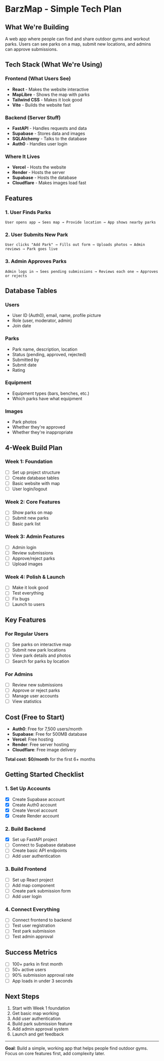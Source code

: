# BarzMap - Simple Tech Plan

## What We're Building
A web app where people can find and share outdoor gyms and workout parks. Users can see parks on a map, submit new locations, and admins can approve submissions.

## Tech Stack (What We're Using)

### Frontend (What Users See)
- **React** - Makes the website interactive
- **MapLibre** - Shows the map with parks
- **Tailwind CSS** - Makes it look good
- **Vite** - Builds the website fast

### Backend (Server Stuff)
- **FastAPI** - Handles requests and data
- **Supabase** - Stores data and images
- **SQLAlchemy** - Talks to the database
- **Auth0** - Handles user login

### Where It Lives
- **Vercel** - Hosts the website
- **Render** - Hosts the server
- **Supabase** - Hosts the database
- **Cloudflare** - Makes images load fast

## Features

### 1. User Finds Parks
```
User opens app → Sees map → Provide location → App shows nearby parks
```

### 2. User Submits New Park
```
User clicks "Add Park" → Fills out form → Uploads photos → Admin reviews → Park goes live
```

### 3. Admin Approves Parks
```
Admin logs in → Sees pending submissions → Reviews each one → Approves or rejects
```

## Database Tables

### Users
- User ID (Auth0), email, name, profile picture
- Role (user, moderator, admin)
- Join date

### Parks
- Park name, description, location
- Status (pending, approved, rejected)
- Submitted by
- Submit date
- Rating

### Equipment
- Equipment types (bars, benches, etc.)
- Which parks have what equipment

### Images
- Park photos
- Whether they're approved
- Whether they're inappropriate

## 4-Week Build Plan

### Week 1: Foundation
- [ ] Set up project structure
- [ ] Create database tables
- [ ] Basic website with map
- [ ] User login/logout

### Week 2: Core Features
- [ ] Show parks on map
- [ ] Submit new parks
- [ ] Basic park list

### Week 3: Admin Features
- [ ] Admin login
- [ ] Review submissions
- [ ] Approve/reject parks
- [ ] Upload images

### Week 4: Polish & Launch
- [ ] Make it look good
- [ ] Test everything
- [ ] Fix bugs
- [ ] Launch to users

## Key Features

### For Regular Users
- [ ] See parks on interactive map
- [ ] Submit new park locations
- [ ] View park details and photos
- [ ] Search for parks by location

### For Admins
- [ ] Review new submissions
- [ ] Approve or reject parks
- [ ] Manage user accounts
- [ ] View statistics

## Cost (Free to Start)
- **Auth0**: Free for 7,500 users/month
- **Supabase**: Free for 500MB database
- **Vercel**: Free hosting
- **Render**: Free server hosting
- **Cloudflare**: Free image delivery

**Total cost: $0/month** for the first 6+ months

## Getting Started Checklist

### 1. Set Up Accounts
- [X] Create Supabase account
- [X] Create Auth0 account
- [X] Create Vercel account
- [X] Create Render account

### 2. Build Backend
- [X] Set up FastAPI project
- [ ] Connect to Supabase database
- [ ] Create basic API endpoints
- [ ] Add user authentication

### 3. Build Frontend
- [ ] Set up React project
- [ ] Add map component
- [ ] Create park submission form
- [ ] Add user login

### 4. Connect Everything
- [ ] Connect frontend to backend
- [ ] Test user registration
- [ ] Test park submission
- [ ] Test admin approval

## Success Metrics
- [ ] 100+ parks in first month
- [ ] 50+ active users
- [ ] 90% submission approval rate
- [ ] App loads in under 3 seconds

## Next Steps
1. Start with Week 1 foundation
2. Get basic map working
3. Add user authentication
4. Build park submission feature
5. Add admin approval system
6. Launch and get feedback

---

**Goal**: Build a simple, working app that helps people find outdoor gyms. Focus on core features first, add complexity later.

